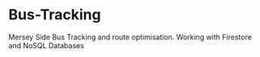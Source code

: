# Bus-Tracking

Mersey Side Bus Tracking and route optimisation. 
Working with Firestore and NoSQL Databases 
